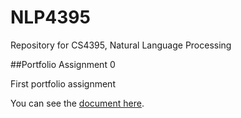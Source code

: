 # NLP4395
Repository for CS4395, Natural Language Processing

##Portfolio Assignment 0

First portfolio assignment

You can see the [document here](portfolio_assignment_0.pdf).

